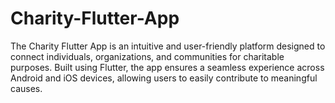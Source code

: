 # Charity-Flutter-App
The Charity Flutter App is an intuitive and user-friendly platform designed to connect individuals, organizations, and communities for charitable purposes. Built using Flutter, the app ensures a seamless experience across Android and iOS devices, allowing users to easily contribute to meaningful causes.
